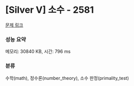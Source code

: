 # [Silver V] 소수 - 2581 

[문제 링크](https://www.acmicpc.net/problem/2581) 

### 성능 요약

메모리: 30840 KB, 시간: 796 ms

### 분류

수학(math), 정수론(number_theory), 소수 판정(primality_test)

